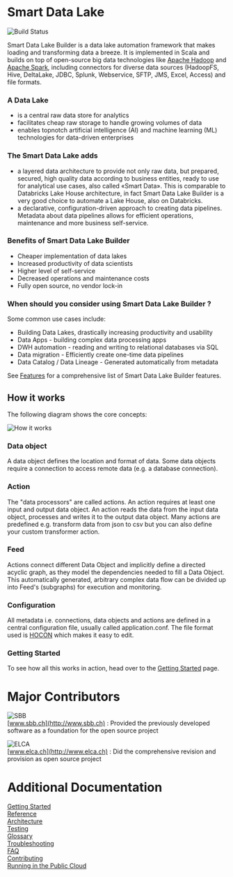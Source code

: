 # Smart Data Lake
![Build Status](https://github.com/smart-data-lake/smart-data-lake/workflows/Smart%20Data%20Lake/badge.svg)
 
Smart Data Lake Builder is a data lake automation framework that makes loading and transforming data a breeze. 
It is implemented in Scala and builds on top of open-source big data technologies like [Apache Hadoop](https://hadoop.apache.org/) and [Apache Spark](https://spark.apache.org/), including connectors for diverse data sources (HadoopFS, Hive, DeltaLake, JDBC, Splunk,  Webservice, SFTP, JMS, Excel, Access) and file formats.

### A Data Lake
* is a central raw data store for analytics
* facilitates cheap raw storage to handle growing volumes of data
* enables topnotch artificial intelligence (AI) and machine learning (ML) technologies for data-driven enterprises

### The Smart Data Lake adds
* a layered data architecture to provide not only raw data, but prepared, secured, high quality data according to business entities, ready to use for analytical use cases, also called «Smart Data». This is comparable to Databricks Lake House architecture, in fact Smart Data Lake Builder is a very good choice to automate a Lake House, also on Databricks.
* a declarative, configuration-driven approach to creating data pipelines. Metadata about data pipelines allows for efficient operations, maintenance and more business self-service.

### Benefits of Smart Data Lake Builder
* Cheaper implementation of data lakes
* Increased productivity of data scientists
* Higher level of self-service
* Decreased operations and maintenance costs
* Fully open source, no vendor lock-in

### When should you consider using Smart Data Lake Builder ?
Some common use cases include:
* Building Data Lakes, drastically increasing productivity and usability 
* Data Apps - building complex data processing apps
* DWH automation - reading and writing to relational databases via SQL 
* Data migration - Efficiently create one-time data pipelines
* Data Catalog / Data Lineage - Generated automatically from metadata 

See [Features](https://github.com/smart-data-lake/smart-data-lake/blob/documentation/docs/features.md) for a comprehensive list of Smart Data Lake Builder features.

## How it works
The following diagram shows the core concepts:

![How it works](docs/images/feed.png)

### Data object
A data object defines the location and format of data. 
Some data objects require a connection to access remote data (e.g. a database connection).

### Action
The "data processors" are called actions. 
An action requires at least one input and output data object. 
An action reads the data from the input data object, processes and writes it to the output data object. 
Many actions are predefined e.g. transform data from json to csv but you can also define your custom transformer action.

### Feed
Actions connect different Data Object and implicitly define a directed acyclic graph, as they model the dependencies needed to fill a Data Object.
This automatically generated, arbitrary complex data flow can be divided up into Feed's (subgraphs) for execution and monitoring.

### Configuration
All metadata i.e. connections, data objects and actions are defined in a central configuration file, usually called application.conf.
The file format used is [HOCON](https://github.com/lightbend/config/blob/master/HOCON.md) which makes it easy to edit.

### Getting Started
To see how all this works in action, head over to the [Getting Started](https://smartdatalake.ch/docs/getting-started/setup) page.

# Major Contributors
![SBB](docs/images/SBB_logo.png)  
[www.sbb.ch](http://www.sbb.ch) : Provided the previously developed software as a foundation for the open source project   

![ELCA](docs/images/ELCA_logo.png)  
[www.elca.ch](http://www.elca.ch) : Did the comprehensive revision and provision as open source project 

# Additional Documentation
[Getting Started](https://smartdatalake.ch/docs/getting-started/setup)  
[Reference](https://smartdatalake.ch/docs/reference/build)  
[Architecture](https://smartdatalake.ch/docs/architecture)  
[Testing](https://github.com/smart-data-lake/smart-data-lake/blob/documentation/docs/reference/testing.md)  
[Glossary](https://github.com/smart-data-lake/smart-data-lake/blob/documentation/docs/reference/glossary.md)  
[Troubleshooting](https://smartdatalake.ch/docs/getting-started/troubleshooting/common-problems)    
[FAQ](docs/FAQ.md)  
[Contributing](CONTRIBUTING.MD)  
[Running in the Public Cloud](docs/PublicCloud.md)  
